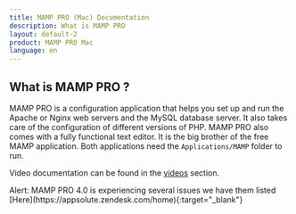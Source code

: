 ```yaml
---
title: MAMP PRO (Mac) Documentation
description: What is MAMP PRO
layout: default-2
product: MAMP PRO Mac
language: en
---
```


## What is MAMP PRO ?

MAMP PRO is a configuration application that helps you set up and run the Apache or Nginx web servers and the MySQL database server. It also takes care of the configuration of different versions of PHP. MAMP PRO also comes with a fully functional text editor. It is the big brother of the free MAMP application. Both applications need the `Applications/MAMP` folder to run.

Video documentation can be found in the [videos](Videos/) section.


<div class="alert" role="alert"> 
Alert: MAMP PRO 4.0 is experiencing several issues we have them listed [Here](https://appsolute.zendesk.com/home){:target="_blank"} 

</div>


